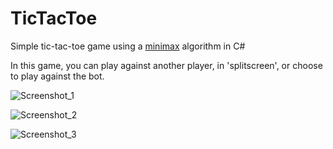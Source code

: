 # TicTacToe
Simple tic-tac-toe game using a [minimax](https://en.wikipedia.org/wiki/Minimax) algorithm in C#

In this game, you can play against another player, in 'splitscreen', or choose to play against the bot.

![Screenshot_1](https://github.com/gustavommcv/TicTacToe/assets/88604190/4b482b2f-7feb-4cca-8d43-0b3637cc9bdd)

![Screenshot_2](https://github.com/gustavommcv/TicTacToe/assets/88604190/6cc720e5-c21d-4021-ac1c-b0ba9b0a9319)

![Screenshot_3](https://github.com/gustavommcv/TicTacToe/assets/88604190/d62f67c6-d3b7-46ca-b038-439a8331bcd5)
